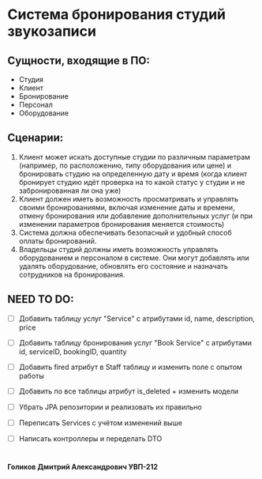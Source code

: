 # Система бронирования студий звукозаписи

## Сущности, входящие в ПО:

- Студия 
- Клиент 
- Бронирование 
- Персонал
- Оборудование

## Сценарии:

1) Клиент может искать доступные студии по различным параметрам (например, по расположению, типу оборудования или цене) и бронировать студию на определенную дату и время (когда клиент бронирует студию идёт проверка на то какой статус у студии и не забронированная ли она уже)
2) Клиент должен иметь возможность просматривать и управлять своими бронированиями, включая изменение даты и времени, отмену бронирования или добавление дополнительных услуг (и при изменении параметров бронирования меняется стоимость)
3) Система должна обеспечивать безопасный и удобный способ оплаты бронирований.
4) Владельцы студий должны иметь возможность управлять оборудованием и персоналом в системе. Они могут добавлять или удалять оборудование, обновлять его состояние и назначать сотрудников на бронирования.


## NEED TO DO:

- [ ] Добавить таблицу услуг "Service" с атрибутами id, name, description, price
- [ ] Добавить таблицу бронирования услуг "Book Service" с атрибутами id, serviceID, bookingID, quantity
- [ ] Добавить fired атрибут в Staff таблицу и изменить поле с опытом работы
- [ ] Добавить по все таблицы атрибут is_deleted + изменить модели
- [ ] Убрать JPA репозитории и реализовать их правильно
- [ ] Переписать Services с учётом изменений выше
- [ ] Написать контроллеры и переделать DTO 


#

#### Голиков Дмитрий Александрович УВП-212
